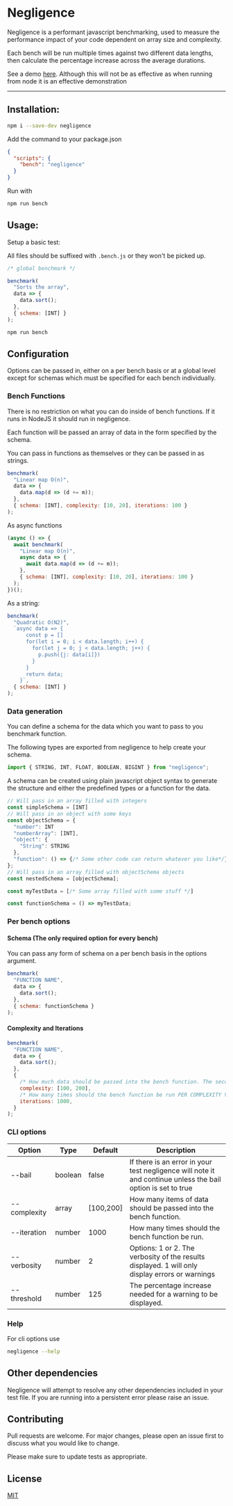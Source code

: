 # Negligence

Negligence is a performant javascript benchmarking, used to measure the performance impact of your code dependent on array size and complexity.

Each bench will be run multiple times against two different data lengths, then calculate the percentage increase across the average durations.

See a demo [here](https://pettman.io/negligence). Although this will not be as effective as when running from node it is an effective demonstration

---

## Installation:

```bash
npm i --save-dev negligence
```

Add the command to your package.json

```json
{
  "scripts": {
    "bench": "negligence"
  }
}
```

Run with

```bash
npm run bench
```

## Usage:

Setup a basic test:

All files should be suffixed with `.bench.js` or they won't be picked up.

```javascript
/* global benchmark */

benchmark(
  "Sorts the array",
  data => {
    data.sort();
  },
  { schema: [INT] }
);
```

```bash
npm run bench
```

## Configuration

Options can be passed in, either on a per bench basis or at a global level except for schemas which must be specified for each bench individually.

### Bench Functions

There is no restriction on what you can do inside of bench functions. If it runs in NodeJS it should run in negligence.

Each function will be passed an array of data in the form specified by the schema.

You can pass in functions as themselves or they can be passed in as strings.

```javascript
benchmark(
  "Linear map O(n)",
  data => {
    data.map(d => (d += m));
  },
  { schema: [INT], complexity: [10, 20], iterations: 100 }
);
```

As async functions

```javascript
(async () => {
  await benchmark(
    "Linear map O(n)",
    async data => {
      await data.map(d => (d += m));
    },
    { schema: [INT], complexity: [10, 20], iterations: 100 }
  );
})();
```

As a string:

```javascript
benchmark(
  "Quadratic O(N2)",
  `async data => {
      const p = []
      for(let i = 0; i < data.length; i++) {
        for(let j = 0; j < data.length; j++) {
          p.push({j: data[i]})
        }
      }
      return data;
    }`,
  { schema: [INT] }
);
```

### Data generation

You can define a schema for the data which you want to pass to you benchmark function.

The following types are exported from negligence to help create your schema.

```javascript
import { STRING, INT, FLOAT, BOOLEAN, BIGINT } from "negligence";
```

A schema can be created using plain javascript object syntax to generate the structure and either the predefined types or a function for the data.

```javascript
// Will pass in an array filled with integers
const simpleSchema = [INT]
// Will pass in an object with some keys
const objectSchema = {
  "number": INT
  "numberArray": [INT],
  "object": {
    "String": STRING
  },
  "function": () => {/* Some other code can return whatever you like*/}
};
// Will pass in an array filled with objectSchema objects
const nestedSchema = [objectSchema];

const myTestData = [/* Some array filled with some stuff */]

const functionSchema = () => myTestData;
```

### Per bench options

#### Schema (The only required option for every bench)

You can pass any form of schema on a per bench basis in the options argument.

```javascript
benchmark(
  "FUNCTION NAME",
  data => {
    data.sort();
  },
  { schema: functionSchema }
);
```

#### Complexity and Iterations

```javascript
benchmark(
  "FUNCTION NAME",
  data => {
    data.sort();
  },
  {
    /* How much data should be passed into the bench function. The second value should be double the first for accurate percentage increases. You can pass more than two values into this array for more accurate analysis but only the first two will be used for creating the percentage increase. Increasing these values will increase the length of time benches take to run. */
    complexity: [100, 200],
    /* How many times should the bench function be run PER COMPLEXITY VALUE. Increasing this will mean more accurate results, but will increase the length of time benches take to run. */
    iterations: 1000,
  }
);
```

### CLI options

| Option       | Type    | Default   | Description                                                                                                  |
| ------------ | ------- | --------- | ------------------------------------------------------------------------------------------------------------ |
| --bail       | boolean | false     | If there is an error in your test negligence will note it and continue unless the bail option is set to true |
| --complexity | array   | [100,200] | How many items of data should be passed into the bench function.                                             |
| --iteration  | number  | 1000      | How many times should the bench function be run.                                                             |
| --verbosity  | number  | 2         | Options: 1 or 2. The verbosity of the results displayed. 1 will only display errors or warnings              |
| --threshold  | number  | 125       | The percentage increase needed for a warning to be displayed.                                                |

### Help
For cli options use
```bash
negligence --help
```
## Other dependencies

Negligence will attempt to resolve any other dependencies included in your test file. If you are running into a persistent error please raise an issue.

## Contributing

Pull requests are welcome. For major changes, please open an issue first to discuss what you would like to change.

Please make sure to update tests as appropriate.

## License

[MIT](https://github.com/overly-engineered/negligence/blob/core/LICENSE)
